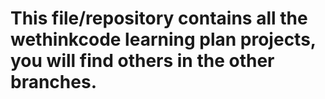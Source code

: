 # This file/repository contains all the wethinkcode learning plan projects, you will find others in the other branches.
